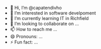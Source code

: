 - 👋 Hi, I’m @capatendivho
- 👀 I’m interested in software develpoment
- 🌱 I’m currently learning IT in Richfield
- 💞️ I’m looking to collaborate on ...
- 📫 How to reach me ...
- 😄 Pronouns: ...
- ⚡ Fun fact: ...

<!---
capatendivho/capatendivho is a ✨ special ✨ repository because its `README.md` (this file) appears on your GitHub profile.
You can click the Preview link to take a look at your changes.
--->
